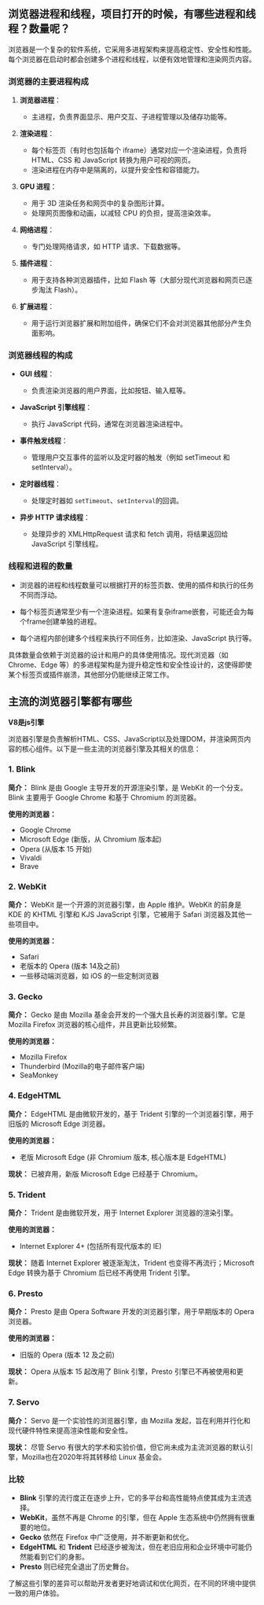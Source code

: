 ## 浏览器进程和线程，项目打开的时候，有哪些进程和线程？数量呢？

浏览器是一个复杂的软件系统，它采用多进程架构来提高稳定性、安全性和性能。每个浏览器在启动时都会创建多个进程和线程，以便有效地管理和渲染网页内容。

### 浏览器的主要进程构成

1. **浏览器进程**：
   - 主进程，负责界面显示、用户交互、子进程管理以及储存功能等。

2. **渲染进程**：
   - 每个标签页（有时也包括每个 iframe）通常对应一个渲染进程，负责将 HTML、CSS 和 JavaScript 转换为用户可视的网页。
   - 渲染进程在内存中是隔离的，以提升安全性和容错能力。

3. **GPU 进程**：
   - 用于 3D 渲染任务和网页中的复杂图形计算。
   - 处理网页图像和动画，以减轻 CPU 的负担，提高渲染效率。

4. **网络进程**：
   - 专门处理网络请求，如 HTTP 请求、下载数据等。

5. **插件进程**：
   - 用于支持各种浏览器插件，比如 Flash 等（大部分现代浏览器和网页已逐步淘汰 Flash）。

6. **扩展进程**：
   - 用于运行浏览器扩展和附加组件，确保它们不会对浏览器其他部分产生负面影响。

### 浏览器线程的构成

- **GUI 线程**：
  - 负责渲染浏览器的用户界面，比如按钮、输入框等。
  
- **JavaScript 引擎线程**：
  - 执行 JavaScript 代码，通常在浏览器渲染进程中。

- **事件触发线程**：
  - 管理用户交互事件的监听以及定时器的触发（例如 setTimeout 和 setInterval）。

- **定时器线程**：
  - 处理定时器如 `setTimeout`、`setInterval`的回调。

- **异步 HTTP 请求线程**：
  - 处理异步的 XMLHttpRequest 请求和 fetch 调用，将结果返回给 JavaScript 引擎线程。

### 线程和进程的数量

- 浏览器的进程和线程数量可以根据打开的标签页数、使用的插件和执行的任务不同而浮动。

- 每个标签页通常至少有一个渲染进程。如果有复杂iframe嵌套，可能还会为每个frame创建单独的进程。

- 每个进程内部创建多个线程来执行不同任务，比如渲染、JavaScript 执行等。

具体数量会依赖于浏览器的设计和用户的具体使用情况。现代浏览器（如 Chrome、Edge 等）的多进程架构是为提升稳定性和安全性设计的，这使得即使某个标签页或插件崩溃，其他部分仍能继续正常工作。

## 主流的浏览器引擎都有哪些

**V8是js引擎**

浏览器引擎是负责解析HTML、CSS、JavaScript以及处理DOM，并渲染网页内容的核心组件。以下是一些主流的浏览器引擎及其相关的信息：

### 1. **Blink**

**简介：**
Blink 是由 Google 主导开发的开源渲染引擎，是 WebKit 的一个分支。Blink 主要用于 Google Chrome 和基于 Chromium 的浏览器。

**使用的浏览器：**
- Google Chrome
- Microsoft Edge (新版，从 Chromium 版本起)
- Opera (从版本 15 开始)
- Vivaldi
- Brave

### 2. **WebKit**

**简介：**
WebKit 是一个开源的浏览器引擎，由 Apple 维护。WebKit 的前身是 KDE 的 KHTML 引擎和 KJS JavaScript 引擎，它被用于 Safari 浏览器及其他一些项目中。

**使用的浏览器：**
- Safari
- 老版本的 Opera (版本 14及之前)
- 一些移动端浏览器，如 iOS 的一些定制浏览器

### 3. **Gecko**

**简介：**
Gecko 是由 Mozilla 基金会开发的一个强大且长寿的浏览器引擎。它是 Mozilla Firefox 浏览器的核心组件，并且更新比较频繁。

**使用的浏览器：**
- Mozilla Firefox
- Thunderbird (Mozilla的电子邮件客户端)
- SeaMonkey

### 4. **EdgeHTML**

**简介：**
EdgeHTML 是由微软开发的，基于 Trident 引擎的一个浏览器引擎，用于旧版的 Microsoft Edge 浏览器。

**使用的浏览器：**
- 老版 Microsoft Edge (非 Chromium 版本, 核心版本是 EdgeHTML)

**现状：**
已被弃用，新版 Microsoft Edge 已经基于 Chromium。

### 5. **Trident**

**简介：**
Trident 是由微软开发，用于 Internet Explorer 浏览器的渲染引擎。

**使用的浏览器：**
- Internet Explorer 4+ (包括所有现代版本的 IE)

**现状：**
随着 Internet Explorer 被逐渐淘汰，Trident 也变得不再流行；Microsoft Edge 转换为基于 Chromium 后已经不再使用 Trident 引擎。

### 6. **Presto**

**简介：**
Presto 是由 Opera Software 开发的浏览器引擎，用于早期版本的 Opera 浏览器。

**使用的浏览器：**
- 旧版的 Opera (版本 12 及之前)

**现状：**
Opera 从版本 15 起改用了 Blink 引擎，Presto 引擎已不再被使用和更新。

### 7. **Servo**

**简介：**
Servo 是一个实验性的浏览器引擎，由 Mozilla 发起，旨在利用并行化和现代硬件特性来提高渲染性能和安全性。

**现状：**
尽管 Servo 有很大的学术和实验价值，但它尚未成为主流浏览器的默认引擎，Mozilla也在2020年将其转移给 Linux 基金会。

### 比较

- **Blink** 引擎的流行度正在逐步上升，它的多平台和高性能特点使其成为主流选择。
- **WebKit**，虽然不再是 Chrome 的引擎，但在 Apple 生态系统中仍然拥有很重要的地位。
- **Gecko** 依然在 Firefox 中广泛使用，并不断更新和优化。
- **EdgeHTML** 和 **Trident** 已经逐步被淘汰，但在老旧应用和企业环境中可能仍然能看到它们的身影。
- **Presto** 则已经完全退出了历史舞台。

了解这些引擎的差异可以帮助开发者更好地调试和优化网页，在不同的环境中提供一致的用户体验。